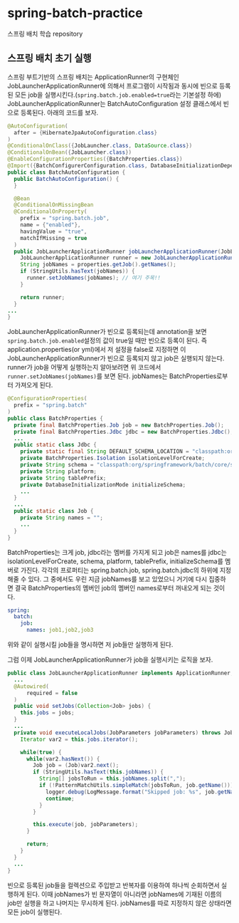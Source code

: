# spring-batch-practice
스프링 배치 학습 repository

## 스프링 배치 초기 실행
스프링 부트기반의 스프링 배치는 ApplicationRunner의 구현체인 JobLauncherApplicationRunner에 의해서 프로그램이 시작됨과 동시에 빈으로 등록된 모든 job을 실행시킨다.(`spring.batch.job.enabled=true`라는 기본설정 하에) JobLauncherApplicationRunner는 BatchAutoConfiguration 설정 클래스에서 빈으로 등록된다. 아래의 코드를 보자.
```java
@AutoConfiguration(
  after = {HibernateJpaAutoConfiguration.class}
)
@ConditionalOnClass({JobLauncher.class, DataSource.class})
@ConditionalOnBean({JobLauncher.class})
@EnableConfigurationProperties({BatchProperties.class})
@Import({BatchConfigurerConfiguration.class, DatabaseInitializationDependencyConfigurer.class})
public class BatchAutoConfiguration {
  public BatchAutoConfiguration() {
  }

  @Bean
  @ConditionalOnMissingBean
  @ConditionalOnProperty(
    prefix = "spring.batch.job",
    name = {"enabled"},
    havingValue = "true",
    matchIfMissing = true
  )
  public JobLauncherApplicationRunner jobLauncherApplicationRunner(JobLauncher jobLauncher, JobExplorer jobExplorer, JobRepository jobRepository, BatchProperties properties) {
    JobLauncherApplicationRunner runner = new JobLauncherApplicationRunner(jobLauncher, jobExplorer, jobRepository);
    String jobNames = properties.getJob().getNames();
    if (StringUtils.hasText(jobNames)) {
      runner.setJobNames(jobNames); // 여기 주목!!
    }

    return runner;
  }
...
}
```
JobLauncherApplicationRunner가 빈으로 등록되는데 annotation을 보면 `spring.batch.job.enabled`설정의 값이 true일 때만 빈으로 등록이 된다. 즉 application.properties(or yml)에서 저 설정을 false로 지정하면 이 JobLauncherApplicationRunner가 빈으로 등록되지 않고 job은 실행되지 않는다.
runner가 job을 어떻게 실행하는지 알아보려면 위 코드에서 `runner.setJobNames(jobNames)`를 보면 된다. jobNames는 BatchProperties로부터 가져오게 된다.

```java
@ConfigurationProperties(
  prefix = "spring.batch"
)
public class BatchProperties {
  private final BatchProperties.Job job = new BatchProperties.Job();
  private final BatchProperties.Jdbc jdbc = new BatchProperties.Jdbc();
  ...
  public static class Jdbc {
    private static final String DEFAULT_SCHEMA_LOCATION = "classpath:org/springframework/batch/core/schema-@@platform@@.sql";
    private BatchProperties.Isolation isolationLevelForCreate;
    private String schema = "classpath:org/springframework/batch/core/schema-@@platform@@.sql";
    private String platform;
    private String tablePrefix;
    private DatabaseInitializationMode initializeSchema;
    ...
  }
  ...
  public static class Job {
    private String names = "";
    ...
  }
}
```
BatchProperties는 크게 job, jdbc라는 멤버를 가지게 되고 job은 names를 jdbc는 isolationLevelForCreate, schema, platform, tablePrefix, initializeSchema를 멤버로 가진다. 
각각의 프로퍼티는 spring.batch.job, spring.batch.jdbc의 하위에 지정해줄 수 있다. 그 중에서도 우린 지금 jobNames를 보고 있었으니 거기에 다시 집중하면 결국 BatchProperties의 멤버인 job의 멤버인 names로부터 꺼내오게 되는 것이다.
```yaml
spring:
  batch:
    job:
      names: job1,job2,job3
```
위와 같이 실행시킬 job들을 명시하면 저 job들만 실행하게 된다.

그럼 이제 JobLauncherApplicationRunner가 job을 실행시키는 로직을 보자.
```java
public class JobLauncherApplicationRunner implements ApplicationRunner, Ordered, ApplicationEventPublisherAware {
  ...
  @Autowired(
      required = false
  )
  public void setJobs(Collection<Job> jobs) {
    this.jobs = jobs;
  }
  ...
  private void executeLocalJobs(JobParameters jobParameters) throws JobExecutionException {
    Iterator var2 = this.jobs.iterator();

    while(true) {
      while(var2.hasNext()) {
        Job job = (Job)var2.next();
        if (StringUtils.hasText(this.jobNames)) {
          String[] jobsToRun = this.jobNames.split(",");
          if (!PatternMatchUtils.simpleMatch(jobsToRun, job.getName())) {
            logger.debug(LogMessage.format("Skipped job: %s", job.getName()));
            continue;
          }
        }

        this.execute(job, jobParameters);
      }

      return;
    }
  }
  ...
}
```
빈으로 등록된 job들을 컬렉션으로 주입받고 반복자를 이용하여 하나씩 순회하면서 실행하게 된다. 이때 jobNames가 빈 문자열이 아니라면 jobNames에 기재된 이름의 job만 실행을 하고 나머지는 무시하게 된다. jobNames를 따로 지정하지 않은 상태라면 모든 job이 실행된다.
